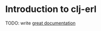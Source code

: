 # Introduction to clj-erl

TODO: write [great documentation](http://jacobian.org/writing/great-documentation/what-to-write/)

